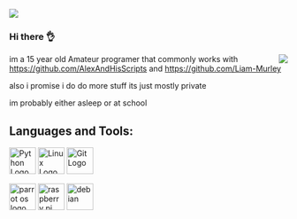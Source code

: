![](https://komarev.com/ghpvc/?username=lukey10129-alt)
### Hi there  👌
<img align="right" src="https://github-readme-stats.vercel.app/api?username=lukey10129-alt&show_icons=true&count_private=true&hide=stars&theme=tokyonight">

im a 15 year old Amateur programer that commonly works with https://github.com/AlexAndHisScripts and https://github.com/Liam-Murley

also i promise i do do more stuff its just mostly private 



im probably either asleep or at school 








## Languages and Tools:




<img src="https://upload.wikimedia.org/wikipedia/commons/c/c3/Python-logo-notext.svg" width="48" alt="Python Logo">  <img src="https://seeklogo.com/images/L/Linux_Tux-logo-C71CF0DDAA-seeklogo.com.png" width="48" alt="Linux Logo"> <img src="https://seeklogo.com/images/G/git-logo-CD8D6F1C09-seeklogo.com.png" width="48" alt="Git Logo">

<img src="https://upload.wikimedia.org/wikipedia/commons/4/45/Parrot_Logo.png" width="48" alt="parrot os logo"> <img src="https://www.raspberrypi.org/app/uploads/2011/10/Raspi-PGB001.png" width="48" alt="raspberry pi"> <img src="https://img.favpng.com/3/19/9/debian-logo-linux-ubuntu-fedora-png-favpng-gip39mvVQTYmxq8v4csuHbRy3.jpg" width="48" alt="debian">

